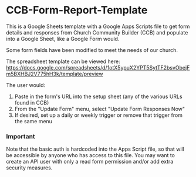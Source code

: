 # CCB-Form-Report-Template

This is a Google Sheets template with a Google Apps Scripts file
to get form details and responses from Church Community Builder (CCB) and populate into a Google Sheet, like a Google Form would.

Some form fields have been modified to meet the needs of our church.

The spreadsheet template can be viewed here: https://docs.google.com/spreadsheets/d/1otX5ypuX2YPT5SytTF2bsvObejFm5BXHBJ2V775hH3k/template/preview

The user would:
1. Paste in the form's URL into the setup sheet (any of the various URLs found in CCB)
2. From the "Update Form" menu, select "Update Form Responses Now"
3. If desired, set up a daily or weekly trigger or remove that trigger from the same menu

### Important ###
Note that the basic auth is hardcoded into the Apps Script file, so that will be accessible by anyone who has access to this file. You may want to create an API user with only a read form permission and/or add extra security measures.
